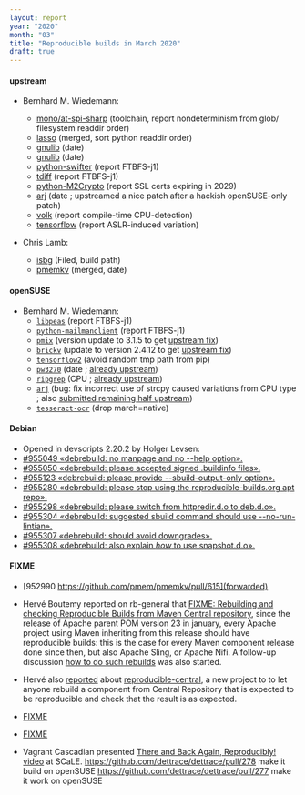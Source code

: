 ```yaml
---
layout: report
year: "2020"
month: "03"
title: "Reproducible builds in March 2020"
draft: true
---
```


#### upstream

* Bernhard M. Wiedemann:
    * [mono/at-spi-sharp](https://github.com/mono/mono/issues/19257) (toolchain, report nondeterminism from glob/ filesystem readdir order)
    * [lasso](https://dev.entrouvert.org/issues/40454) (merged, sort python readdir order)
    * [gnulib](https://lists.gnu.org/archive/html/bug-gnulib/2020-03/msg00024.html) (date)
    * [gnulib](https://lists.gnu.org/archive/html/bug-gnulib/2020-03/msg00061.html) (date)
    * [python-swifter](https://github.com/jmcarpenter2/swifter/issues/102) (report FTBFS-j1)
    * [tdiff](https://github.com/F-i-f/tdiff/issues/2) (report FTBFS-j1)
    * [python-M2Crypto](https://gitlab.com/m2crypto/m2crypto/-/issues/275) (report SSL certs expiring in 2029)
    * [arj](https://sourceforge.net/p/arj/git/merge-requests/2/) (date ; upstreamed a nice patch after a hackish openSUSE-only patch)
    * [volk](https://github.com/gnuradio/volk/issues/369) (report compile-time CPU-detection)
    * [tensorflow](https://github.com/tensorflow/tensorflow/issues/37997) (report ASLR-induced variation)


* Chris Lamb:
    * [isbg](https://gitlab.com/isbg/isbg/-/issues/151) (Filed, build path)
    * [pmemkv](https://github.com/pmem/pmemkv/pull/615) (merged, date)

#### openSUSE

* Bernhard M. Wiedemann:
    * [`libpeas`](https://bugzilla.opensuse.org/show_bug.cgi?id=1165442) (report FTBFS-j1)
    * [`python-mailmanclient`](https://bugzilla.opensuse.org/show_bug.cgi?id=1165453) (report FTBFS-j1)
    * [`pmix`](https://build.opensuse.org/request/show/788084) (version update to 3.1.5 to get [upstream fix](https://github.com/openpmix/openpmix/pull/1560))
    * [`brickv`](https://build.opensuse.org/request/show/788096) (update to version 2.4.12 to get [upstream fix](https://github.com/Tinkerforge/brickv/pull/23))
    * [`tensorflow2`](https://build.opensuse.org/request/show/787621) (avoid random tmp path from pip)
    * [`pw3270`](https://build.opensuse.org/request/show/788088) (date ; [already upstream](https://github.com/PerryWerneck/pw3270/pull/2))
    * [`ripgrep`](https://build.opensuse.org/request/show/788111) (CPU ; [already upstream](https://github.com/BurntSushi/ripgrep/commit/12e41809850a4ac14ed200101ef8b033d2a20c38))
    * [`arj`](https://build.opensuse.org/request/show/788351) (bug: fix incorrect use of strcpy caused variations from CPU type ; also [submitted remaining half upstream](https://sourceforge.net/p/arj/git/merge-requests/1/))
    * [`tesseract-ocr`](https://build.opensuse.org/request/show/788680) (drop march=native)

#### Debian

* Opened in devscripts 2.20.2 by Holger Levsen:
* [#955049 «debrebuild: no manpage and no --help option».](https://bugs.debian.org/955049)
* [#955050 «debrebuild: please accepted signed .buildinfo files».](https://bugs.debian.org/955050)
* [#955123 «debrebuild: please provide --sbuild-output-only option».](https://bugs.debian.org/955123)
* [#955280 «debrebuild: please stop using the reproducible-builds.org apt repo».](https://bugs.debian.org/955280)
* [#955298 «debrebuild: please switch from httpredir.d.o to deb.d.o».](https://bugs.debian.org/955298)
* [#955304 «debrebuild: suggested sbuild command should use --no-run-lintian».](https://bugs.debian.org/955304)
* [#955307 «debrebuild: should avoid downgrades».](https://bugs.debian.org/955307)
* [#955308 «debrebuild: also explain *how* to use snapshot.d.o».](https://bugs.debian.org/955308)


#### FIXME

* [952990 https://github.com/pmem/pmemkv/pull/615](forwarded)

* Hervé Boutemy reported on rb-general that [FIXME: Rebuilding and checking Reproducible Builds from Maven Central repository](https://lists.reproducible-builds.org/pipermail/rb-general/2020-March/001862.html), since the release of Apache parent POM version 23 in january, every Apache project using Maven inheriting from this release should have reproducible builds: this is the case for every Maven component release done since then, but also Apache Sling, or Apache Nifi. A follow-up discussion [how to do such rebuilds](https://lists.apache.org/thread.html/ra05a971a2de961d27691bd4624850a06a862b4223116c0c904be8397%40%3Cdev.maven.apache.org%3E) was also started.

* Hervé also [reported](https://lists.reproducible-builds.org/pipermail/rb-general/2020-March/001869.html) about [reproducible-central](https://github.com/jvm-repo-rebuild/reproducible-central), a new project to to let anyone rebuild a component from Central Repository that is expected to be reproducible and check that the result is as expected.


* [FIXME](https://youtu.be/NuDIZqBdM08)

* [FIXME](https://salsa.debian.org/installer-team/debian-installer/-/merge_requests/13#note_149617)

* Vagrant Cascadian presented [There and Back Again, Reproducibly!](https://www.socallinuxexpo.org/scale/18x/presentations/there-and-back-again-reproducibly) [video](https://youtu.be/wRmOOKugpTc?t=19053) at SCaLE.
    https://github.com/dettrace/dettrace/pull/278 make it build on openSUSE
    https://github.com/dettrace/dettrace/pull/277 make it work on openSUSE
